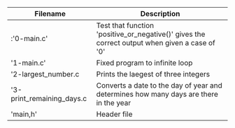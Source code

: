 |Filename | Description |
|-------- | ----------- |
| :'0-main.c' | Test that function 'positive_or_negative()' gives the correct output when given a case of '0' |
| '1-main.c' | Fixed program to infinite loop |
| '2-largest_number.c | Prints the laegest of three integers |
| '3-print_remaining_days.c | Converts a date to the day of year and determines how many days are there in the year |
| 'main,h' | Header file |
